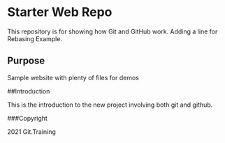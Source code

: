 # Starter Web Repo

This repository is for showing how Git and GitHub work. Adding a line for Rebasing Example.

## Purpose

Sample website with plenty of files for demos

##Introduction

This is the introduction to the new project involving both git and github.

###Copyright 

2021 Git.Training